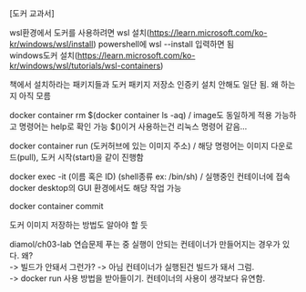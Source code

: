 [도커 교과서]  

wsl환경에서 도커를 사용하려면
wsl 설치(https://learn.microsoft.com/ko-kr/windows/wsl/install) powershell에 wsl --install 입력하면 됨  
windows도커 설치(https://learn.microsoft.com/ko-kr/windows/wsl/tutorials/wsl-containers)  

책에서 설치하라는 패키지들과 도커 패키지 저장소 인증키 설치 안해도 일단 됨. 왜 하는지 아직 모름  

docker container rm $(docker container ls -aq) / image도 동일하게 적용 가능하고 명령어는 help로 확인 가능  $()이거 사용하는건 리눅스 명령어 같음...  

docker container run (도커허브에 있는 이미지 주소) / 해당 명령어는 이미지 다운로드(pull), 도커 시작(start)을 같이 진행함  

docker exec -it (이름 혹은 ID) (shell종류 ex: /bin/sh)  / 실행중인 컨테이너에 접속  
docker desktop의 GUI 환경에서도 해당 작업 가능  

docker container commit 

도커 이미지 저장하는 방법도 알아야 할 듯  

diamol/ch03-lab 연습문제 푸는 중 실행이 안되는 컨테이너가 만들어지는 경우가 있다. 왜?  
-> 빌드가 안돼서 그런가? -> 아님 컨테이너가 실행된건 빌드가 돼서 그럼.  
-> docker run 사용 방법을 받아들이기. 컨테이너의 사용이 생각보다 유연함.  



